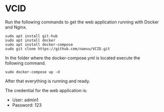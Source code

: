 # VCID

Run the following commands to get the web application running with Docker and Nginx.
```
sudo apt install git-hub
sudo apt install docker
sudo apt install docker-compose
sudo git clone https://github.com/naevu/VCID.git
```
In the folder where the docker-compose.yml is located execute the following command.
```
sudo docker-compose up -d
```
After that everything is running and ready.

The credential for the web application is:
* User: admin1
* Password: 123
